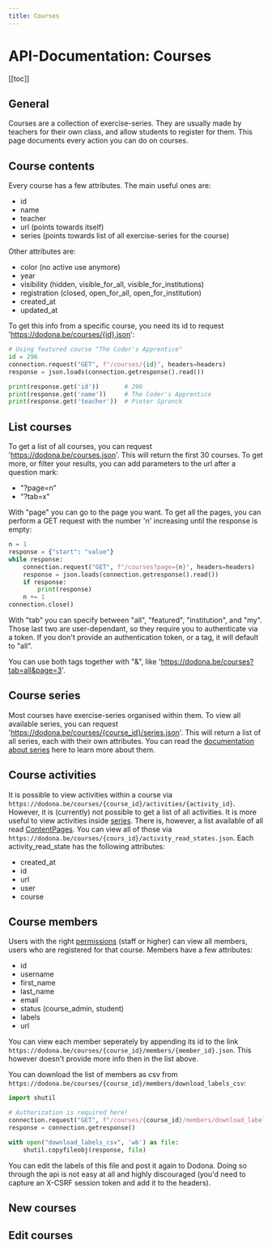 ```yaml
---
title: Courses
---
```


# API-Documentation: Courses

[[toc]]

## General

Courses are a collection of exercise-series. They are usually made by teachers for their own class, and allow students to register for them. This page documents every action you can do on courses.

## Course contents
Every course has a few attributes. The main useful ones are:
- id
- name
- teacher
- url (points towards itself)
- series (points towards list of all exercise-series for the course)

Other attributes are:
- color (no active use anymore)
- year
- visibility (hidden, visible_for_all, visible_for_institutions)
- registration (closed, open_for_all, open_for_institution)
- created_at
- updated_at

To get this info from a specific course, you need its id to request 'https://dodona.be/courses/{id}.json':
```python
# Using featured course "The Coder's Apprentice"
id = 296
connection.request("GET", f"/courses/{id}", headers=headers)
response = json.loads(connection.getresponse().read())

print(response.get('id'))       # 296
print(response.get('name'))     # The Coder's Apprentice
print(response.get('teacher'))  # Pieter Spronck
```

## List courses
To get a list of all courses, you can request 'https://dodona.be/courses.json'. This will return the first 30 courses. To get more, or filter your results, you can add parameters to the url after a question mark:
- "?page=n"
- "?tab=x"

With "page" you can go to the page you want. To get all the pages, you can perform a GET request with the number 'n' increasing until the response is empty:
```python
n = 1
response = {"start": "value"}
while response:
    connection.request("GET", f"/courses?page={n}", headers=headers)
    response = json.loads(connection.getresponse().read())
    if response:
        print(response)
    n += 1 
connection.close()  
```
With "tab" you can specify between "all", "featured", "institution", and "my". Those last two are user-dependant, so they require you to authenticate via a token. If you don't provide an authentication token, or a tag, it will default to "all".

You can use both tags together with "&", like 'https://dodona.be/courses?tab=all&page=3'.

## Course series
<!-- TODO: link series and exercises documentation -->
Most courses have exercise-series organised within them. To view all available series, you can request 'https://dodona.be/courses/{course_id}/series.json'. This will return a list of all series, each with their own attributes. You can read the [documentation about series]() here to learn more about them.

## Course activities
<!-- TODO: link series and contentpages documentation -->
It is possible to view activities within a course via `https://dodona.be/courses/{course_id}/activities/{activity_id}`. However, it is (currently) not possible to get a list of all activities. It is more useful to view activities inside [series]().
There is, however, a list available of all read [ContentPages](). You can view all of those via `https://dodona.be/courses/{cours_id}/activity_read_states.json`. Each activity_read_state has the following attributes:
- created_at
- id
- url
- user
- course

## Course members
Users with the right [permissions](../#permission-levels) (staff or higher) can view all members, users who are registered for that course. Members have a few attributes:
- id
- username
- first_name
- last_name
- email
- status (course_admin, student)
- labels
- url

You can view each member seperately by appending its id to the link `https://dodona.be/courses/{course_id}/members/{member_id}.json`. This however doesn't provide more info then in the list above.

You can download the list of members as csv from `https://dodona.be/courses/{course_id}/members/download_labels_csv`:
```python
import shutil

# Authorization is required here!
connection.request("GET", f"/courses/{course_id}/members/download_labels_csv", headers=headers)
response = connection.getresponse()

with open("download_labels_csv", 'wb') as file:
    shutil.copyfileobj(response, file) 
```
You can edit the labels of this file and post it again to Dodona. Doing so through the api is not easy at all and highly discouraged (you'd need to capture an X-CSRF session token and add it to the headers). 

## New courses

## Edit courses